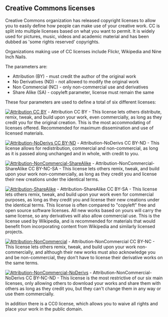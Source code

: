 ## Creative Commons licenses

Creative Commons organization has released copyright licenses to allow you to easily define how people can make use of your creative work. CC is split into multiple licenses based on what you want to permit. It is widely used for pictures, music, videos and academic material and has been dubbed as 'some rights reserved' copyrights. 

Organizations making use of CC licenses include Flickr, Wikipedia and Nine Inch Nails.

The parameters are:

* Attribution (BY) - must credit the author of the original work
* No Derivatives (ND) - not allowed to modify the original work
* Non Commercial (NC) - only non-commercial use and derivatives 
* Share Alike (SA) - copyleft parameter, license must remain the same

These four parameters are used to define a total of six different licenses:

[![Attribution CC BY](http://i.creativecommons.org/l/by/3.0/88x31.png)](http://creativecommons.org/licenses/by/4.0/) - Attribution CC BY - This license lets others distribute, remix, tweak, and build upon your work, even commercially, as long as they credit you for the original creation. This is the most accommodating of licenses offered. Recommended for maximum dissemination and use of licensed materials.

[![Attribution-NoDerivs CC BY-ND](http://i.creativecommons.org/l/by-nd/3.0/88x31.png)](http://creativecommons.org/licenses/by-nd/4.0/) - Attribution-NoDerivs CC BY-ND - This license allows for redistribution, commercial and non-commercial, as long as it is passed along unchanged and in whole, with credit to you.

[![Attribution-NonCommercial-ShareAlike](http://i.creativecommons.org/l/by-nc-sa/3.0/88x31.png)](http://creativecommons.org/licenses/by-nc-sa/4.0/) - Attribution-NonCommercial-ShareAlike CC BY-NC-SA - This license lets others remix, tweak, and build upon your work non-commercially, as long as they credit you and license their new creations under the identical terms.

[![Attribution-ShareAlike](http://i.creativecommons.org/l/by-sa/3.0/88x31.png)](http://creativecommons.org/licenses/by-sa/4.0/) - Attribution-ShareAlike CC BY-SA - This license lets others remix, tweak, and build upon your work even for commercial purposes, as long as they credit you and license their new creations under the identical
terms. This license is often compared to "copyleft" free and open source software licenses. All new works based on yours will carry the same license, so any derivatives will also allow commercial use. This is the license used by Wikipedia, and is recommended for materials that would benefit from incorporating content from Wikipedia and similarly licensed projects.

[![Attribution-NonCommercial](http://i.creativecommons.org/l/by-nc/3.0/88x31.png)](http://creativecommons.org/licenses/by-nc/4.0/) - Attribution-NonCommercial CC BY-NC - This license lets others remix, tweak, and build upon your work non-commercially, and although their new works must also acknowledge you and be non-commercial, they don't have to license their derivative works on the same terms.

[![Attribution-NonCommercial-NoDerivs](http://i.creativecommons.org/l/by-nc-nd/3.0/88x31.png)](http://creativecommons.org/licenses/by-nc-nd/4.0/) - Attribution-NonCommercial-NoDerivs CC BY-NC-ND - This license is the most restrictive of our six main licenses, only allowing others to download your works and share them with others as long as they credit you, but they can't change them in any way or use them commercially.

In addition there is a CC0 license, which allows you to waive all rights and place your work in the public domain.


